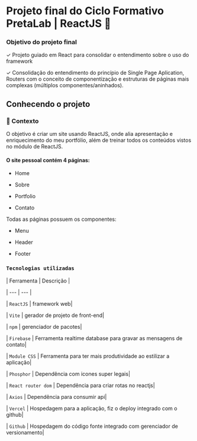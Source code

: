# Projeto final do Ciclo Formativo PretaLab | ReactJS  🚀 



### Objetivo do projeto final



✓ Projeto guiado em React para consolidar o entendimento sobre o uso do framework

✓ Consolidação do entendimento do princípio de Single Page Aplication, Routers com o conceito de componentização e estruturas de páginas mais complexas (múltiplos componentes/aninhados).



## Conhecendo o projeto



### 🧠 Contexto



O objetivo é criar um site usando ReactJS, onde alia apresentação e enriquecimento do meu portfólio, além de treinar todos os conteúdos vistos no módulo de ReactJS.


#### O site pessoal contém 4 páginas:



* Home

* Sobre

* Portfolio

* Contato



Todas as páginas possuem os componentes:



* Menu

* Header

* Footer



### `Tecnologias utilizadas`


| Ferramenta | Descrição |

| --- | --- |

| `ReactJS` | framework web|

| `Vite` | gerador de projeto de front-end|

| `npm` | gerenciador de pacotes|

| `Firebase` | Ferramenta realtime database para gravar as mensagens de contato|

| `Module CSS` | Ferramenta para ter mais produtividade ao estilizar a aplicação|

| `Phosphor` | Dependência com icones super legais|

| `React router dom` | Dependência para criar rotas no reactjs|

| `Axios` | Dependência para consumir api|

| `Vercel` | Hospedagem para a aplicação, fiz o deploy integrado com o github|

| `Github` | Hospedagem do código fonte integrado com gerenciador de versionamento|



